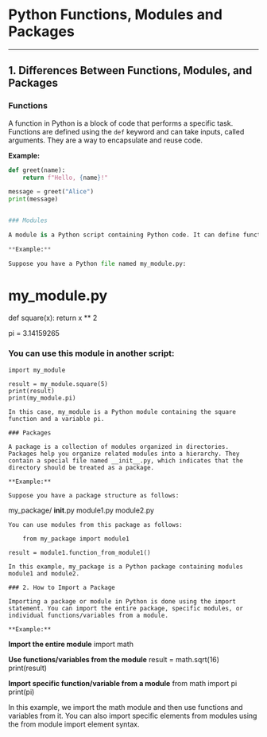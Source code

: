 # Python Functions, Modules and Packages

---

## 1. Differences Between Functions, Modules, and Packages

### Functions
A function in Python is a block of code that performs a specific task. Functions are defined using the `def` keyword and can take inputs, called arguments. They are a way to encapsulate and reuse code.

**Example:**

```python
def greet(name):
    return f"Hello, {name}!"

message = greet("Alice")
print(message)


### Modules

A module is a Python script containing Python code. It can define functions, classes, and variables that can be used in other Python scripts. Modules help organize and modularize your code, making it more maintainable.

**Example:**

Suppose you have a Python file named my_module.py:

```
# my_module.py
def square(x):
    return x ** 2

pi = 3.14159265

### You can use this module in another script:

```
import my_module

result = my_module.square(5)
print(result)
print(my_module.pi)

In this case, my_module is a Python module containing the square function and a variable pi.

### Packages

A package is a collection of modules organized in directories. Packages help you organize related modules into a hierarchy. They contain a special file named __init__.py, which indicates that the directory should be treated as a package.

**Example:**

Suppose you have a package structure as follows:

```
my_package/
    __init__.py
    module1.py
    module2.py

    You can use modules from this package as follows:

```
    from my_package import module1

result = module1.function_from_module1()

In this example, my_package is a Python package containing modules module1 and module2.

### 2. How to Import a Package

Importing a package or module in Python is done using the import statement. You can import the entire package, specific modules, or individual functions/variables from a module.

**Example:**

```
**Import the entire module**
import math

**Use functions/variables from the module**
result = math.sqrt(16)
print(result)

**Import specific function/variable from a module**
from math import pi
print(pi)

In this example, we import the math module and then use functions and variables from it. You can also import specific elements from modules using the from module import element syntax.